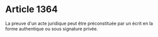 # Article 1364

<p>La preuve d'un acte juridique peut être préconstituée par un écrit en la forme authentique ou sous signature privée. </p>